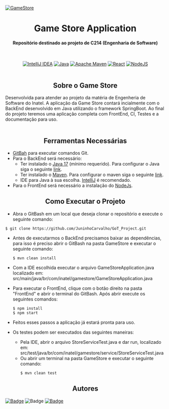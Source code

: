 
[![GameStore](https://github.com/JuninhoCarvalho/Game-Store/actions/workflows/maven.yml/badge.svg)](https://github.com/JuninhoCarvalho/Game-Store/actions/workflows/maven.yml)

<div align="center">
<h1>Game Store Application</h1>

<h4>Repositório destinado ao projeto de C214 (Engenharia de Software)</h4></br>

[![IntelliJ IDEA](https://img.shields.io/badge/IntelliJIDEA-000000.svg?style=for-the-badge&logo=intellij-idea&logoColor=white)](https://www.jetbrains.com/idea/)
[![Java](https://img.shields.io/badge/java-%23ED8B00.svg?style=for-the-badge&logo=java&logoColor=white)](https://www.oracle.com/java/)
[![Apache Maven](https://img.shields.io/badge/Apache%20Maven-C71A36?style=for-the-badge&logo=Apache%20Maven&logoColor=white)](https://maven.apache.org)
[![React](https://img.shields.io/badge/react-%2320232a.svg?style=for-the-badge&logo=react&logoColor=%2361DAFB)](https://reactjs.org)
[![NodeJS](https://img.shields.io/badge/node.js-6DA55F?style=for-the-badge&logo=node.js&logoColor=white)](https://nodejs.org/en/)
<br/><br/>

</div>

<h2 align="center">Sobre o Game Store</h2>
Desenvolvida para atender ao projeto da matéria de Engenheria de Software do Inatel. A aplicação da Game Store contará 
incialmente com o BackEnd desenvolvido em Java utilizando o framework SpringBoot. Ao final do projeto teremos uma 
aplicação completa com FrontEnd, CI, Testes e a documentação para uso.
<br/><br/>

<h2 align="center">Ferramentas Necessárias</h2>

* [GitBah](https://git-scm.com/downloads) para executar comandos Git.
* Para o BackEnd será necessário:
    * Ter instalado o [Java 17](https://www.oracle.com/java/technologies/javase/jdk17-archive-downloads.html) (mínimo requerido). Para configurar o Java siga o seguinte [link](https://mauriciogeneroso.medium.com/configurando-java-4-como-configurar-as-variáveis-java-home-path-e-classpath-no-windows-46040950638f).
    * Ter instalado o [Maven](https://maven.apache.org/download.cgi). Para configurar o maven siga o seguinte [link](https://mkyong.com/maven/how-to-install-maven-in-windows/).
    * IDE para Java à sua escolha. [IntelliJ](https://www.jetbrains.com/idea/download/#section=windows) é recomendado.
* Para o FrontEnd será necessário a instalação do [NodeJs](https://nodejs.org/en/download/).

<h2 align="center">Como Executar o Projeto</h2>

* Abra o GitBash em um local que deseja clonar o repositório e execute o seguinte comando:

```
$ git clone https://github.com/JuninhoCarvalho/GoT_Project.git
```

* Antes de executarmos o BackEnd precisamos baixar as dependências, para isso é preciso abrir o GitBash na pasta GameStore e executar o seguinte comando:

    ```
    $ mvn clean install
    ```

* Com a IDE escolhida executar o arquivo GameStoreApplication.java localizado em:
src/main/java/br/com/inatel/gamestore/GameStoreApplication.java

* Para executar o FrontEnd, clique com o botão direito na pasta "FrontEnd" e abrir o terminal do GitBash. Após abrir execute os seguintes comandos:
    ```
    $ npm install
    $ npm start
    ```
* Feitos esses passos a aplicação já estará pronta para uso.
* Os testes podem ser executados das seguintes maneiras:
    * Pela IDE, abrir o arquivo StoreServiceTest.java e dar run, localizado em: src/test/java/br/com/inatel/gamestore/service/StoreServiceTest.java
    * Ou abrir um terminal na pasta GameStore e executar o seguinte comando:
        ```
        $ mvn clean test
        ```

<h2 align="center">Autores</h2>

[![Badge](https://img.shields.io/static/v1?label=&message=Francisco+Jr&color=informational&style=for-the-badge&logo=Linkedin&logoColor=white&link=https://www.linkedin.com/in/francisco-cjunior/)](https://www.linkedin.com/in/francisco-cjunior/)
![Badge](https://img.shields.io/static/v1?label=&message=Estheferson+&color=informational&style=for-the-badge&logo=Linkedin&logoColor=white&link=https://www.linkedin.com/in/francisco-cjunior/)
[![Badge](https://img.shields.io/static/v1?label=&message=Davi+Restani&color=informational&style=for-the-badge&logo=Linkedin&logoColor=white&link=https://www.linkedin.com/in/davi-restani-76194017a/)](https://www.linkedin.com/in/https://www.linkedin.com/in/davi-restani-76194017a/)
